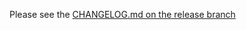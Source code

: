 Please see the [CHANGELOG.md on the release branch](https://github.com/mozilla/loop/blob/release/CHANGELOG.md)
